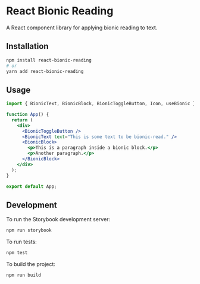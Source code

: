 # React Bionic Reading

A React component library for applying bionic reading to text.

## Installation

```bash
npm install react-bionic-reading
# or
yarn add react-bionic-reading
```

## Usage

```jsx
import { BionicText, BionicBlock, BionicToggleButton, Icon, useBionic } from 'react-bionic-reading';

function App() {
  return (
    <div>
      <BionicToggleButton />
      <BionicText text="This is some text to be bionic-read." />
      <BionicBlock>
        <p>This is a paragraph inside a bionic block.</p>
        <p>Another paragraph.</p>
      </BionicBlock>
    </div>
  );
}

export default App;
```

## Development

To run the Storybook development server:

```bash
npm run storybook
```

To run tests:

```bash
npm test
```

To build the project:

```bash
npm run build
```

